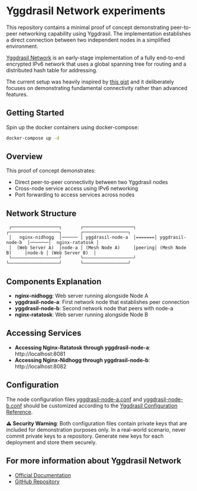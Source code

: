 # Yggdrasil Network experiments

This repository contains a minimal proof of concept demonstrating peer-to-peer networking capability using Yggdrasil. The implementation establishes a direct connection between two independent nodes in a simplified environment.

[Yggdrasil Network](https://yggdrasil-network.github.io/) is an early-stage implementation of a fully end-to-end encrypted IPv6 network that uses a global spanning tree for routing and a distributed hash table for addressing.

The current setup was heavily inspired by [this gist](https://gist.github.com/Ravenstine/707180ef29e9d37a8f816e019ca32dbf) and it deliberately focuses on demonstrating fundamental connectivity rather than advanced features.

## Getting Started

Spin up the docker containers using docker-compose:

```bash
docker-compose up -d
```

## Overview

This proof of concept demonstrates:
- Direct peer-to-peer connectivity between two Yggdrasil nodes
- Cross-node service access using IPv6 networking
- Port forwarding to access services across nodes

## Network Structure
```
 ┌──────────────────┐       ┌───────────────────┐       ┌───────────────────┐       ┌─────────────────┐
 │   nginx-nidhogg  │────── │ yggdrasil-node-a  │=======│ yggdrasil-node-b  │───────│  nginx-ratatosk │
 │  (Web Server A)  │node-a │ (Mesh Node A)     │peering│ (Mesh Node B)     │node-b │ (Web Server B)  │ 
 └──────────────────┘       └───────────────────┘       └───────────────────┘       └─────────────────┘
```

## Components Explanation

- **nginx-nidhogg**: Web server running alongside Node A
- **yggdrasil-node-a**: First network node that establishes peer connection
- **yggdrasil-node-b**: Second network node that peers with node-a
- **nginx-ratatosk**: Web server running alongside Node B

## Accessing Services
- **Accessing Nginx-Ratatosk through yggdrasil-node-a**: http://localhost:8081
- **Accessing Nginx-Nidhogg through yggdrasil-node-b**: http://localhost:8082

## Configuration
The node configuration files [yggdrasil-node-a.conf](./config/yggdrasil/yggdrasil-node-a.conf) and [yggdrasil-node-b.conf](./config/yggdrasil/yggdrasil-node-b.conf) should be customized according to the [Yggdrasil Configuration Reference](https://yggdrasil-network.github.io/configurationref.html). 

**⚠️ Security Warning**: Both configuration files contain private keys that are included for demonstration purposes only. In a real-world scenario, never commit private keys to a repository. Generate new keys for each deployment and store them securely.

## For more information about Yggdrasil Network
- [Official Documentation](https://yggdrasil-network.github.io/documentation.html)
- [GitHub Repository](https://github.com/yggdrasil-network/yggdrasil-go)
